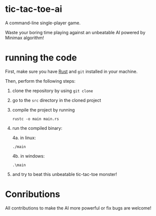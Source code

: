 # tic-tac-toe-ai
A command-line single-player game.

Waste your boring time playing against an unbeatable AI powered by Minimax algorithm!

# running the code
First, make sure you have [Rust](https://www.rust-lang.org) and `git` installed in your machine.

Then, perform the following steps:
   1. clone the repository by using `git clone`
   2. go to the `src` directory in the cloned project
   3. compile the project by running 
      ```
      rustc -o main main.rs
      ```
   4. run the compiled binary:

       4a. in linux:
       ```
       ./main
       ```
       4b. in windows:
       ```
       .\main
       ```
   5. and try to beat this unbeatable tic-tac-toe monster!

# Conributions
All contributions to make the AI more powerful or fix bugs are welcome!
   
